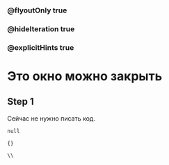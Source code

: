 ### @flyoutOnly true
### @hideIteration true
### @explicitHints true

# Это окно можно закрыть

## Step 1
Сейчас не нужно писать код.

```ghost
null
```
```template
{}
```


```package
\\
```